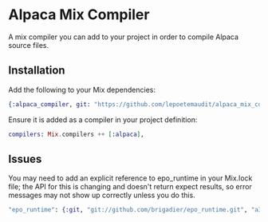 # Alpaca Mix Compiler

A mix compiler you can add to your project in order to compile Alpaca
source files.

## Installation

Add the following to your Mix dependencies:

```elixir
{:alpaca_compiler, git: "https://github.com/lepoetemaudit/alpaca_mix_compiler", branch: "master"}
```

Ensure it is added as a compiler in your project definition:

```elixir
compilers: Mix.compilers ++ [:alpaca],
```

## Issues

You may need to add an explicit reference to epo_runtime in your Mix.lock file;
the API for this is changing and doesn't return expect results, so error
messages may not show up correctly unless you do this.

```elixir
"epo_runtime": {:git, "git://github.com/brigadier/epo_runtime.git", "a3e50e7cebb526f833757e867bbe914c1da7baa3", [tag: "0.3"]}
```
